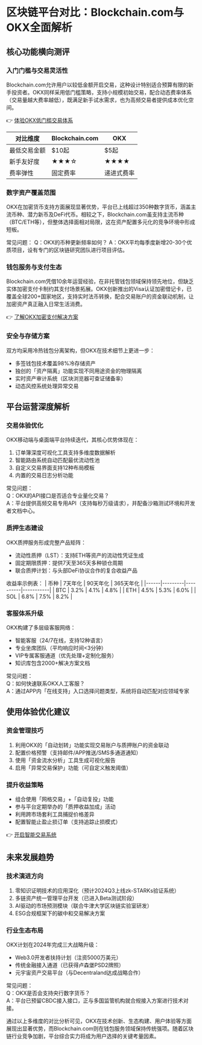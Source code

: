 # 区块链平台对比：Blockchain.com与OKX全面解析

## 核心功能横向测评

### 入门门槛与交易灵活性
Blockchain.com允许用户以较低金额开启交易，这种设计特别适合预算有限的新手投资者。OKX同样采用低门槛策略，支持小规模初始交易，配合动态费率体系（交易量越大费率越低），既满足新手试水需求，也为高频交易者提供成本优化空间。

👉 [体验OKX低门槛交易体系](https://bit.ly/okx_welcome)

| 对比维度 | Blockchain.com | OKX |
|---------|----------------|-----|
| 最低交易金额 | $10起 | $5起 |
| 新手友好度 | ★★★☆ | ★★★★ |
| 费率弹性 | 固定费率 | 递进式费率 |

### 数字资产覆盖范围
OKX在加密货币支持方面展现显著优势，平台已上线超过350种数字货币，涵盖主流币种、潜力新币及DeFi代币。相较之下，Blockchain.com虽支持主流币种（BTC/ETH等），但整体选择面相对局限，这在资产配置多元化的竞争环境中形成短板。

常见问题：
Q：OKX的币种更新频率如何？
A：OKX平均每季度新增20-30个优质项目，设有专门的区块链研究团队进行项目评估。

### 钱包服务与支付生态
Blockchain.com凭借10余年运营经验，在非托管钱包领域保持领先地位，但缺乏实体加密支付卡制约其支付场景拓展。OKX创新推出的Visa认证加密借记卡，已覆盖全球200+国家地区，支持实时法币转换，配合交易账户的资金联动机制，让加密资产真正融入日常生活消费。

👉 [了解OKX加密支付解决方案](https://bit.ly/okx_welcome)

### 安全与存储方案
双方均采用冷热钱包分离架构，但OKX在技术细节上更进一步：  
- 多签钱包技术覆盖98%冷存储资产  
- 独创的「资产隔离」功能实现不同用途资金的物理隔离  
- 实时资产审计系统（区块浏览器可查证储备率）  
- 动态风控系统处理异常交易

## 平台运营深度解析

### 交易体验优化
OKX移动端与桌面端平台持续迭代，其核心优势体现在：  
1. 订单簿深度可视化工具支持多维度数据解析  
2. 智能路由系统自动匹配最优流动性池  
3. 自定义交易界面支持12种布局模板  
4. 内置的交易日志分析功能

常见问题：  
Q：OKX的API接口是否适合专业量化交易？  
A：平台提供高频交易专用API（支持每秒万级请求），并配备沙箱测试环境和开发者文档中心。

### 质押生态建设
OKX质押服务形成完整产品矩阵：  
- 流动性质押（LST）：支持ETH等资产的流动性凭证生成  
- 固定期限质押：提供7天至365天多种锁仓周期  
- 联合质押计划：与头部DeFi协议合作的复合收益产品  

收益率示例表：
| 币种 | 7天年化 | 90天年化 | 365天年化 |
|------|---------|----------|-----------|
| BTC  | 3.2%    | 4.1%     | 4.8%      |
| ETH  | 4.5%    | 5.3%     | 6.0%      |
| SOL  | 6.8%    | 7.5%     | 8.2%      |

### 客服体系升级
OKX构建了多层级客服网络：  
- 智能客服（24/7在线，支持12种语言）  
- 专业坐席团队（平均响应时间<3分钟）  
- VIP专属客服通道（优先处理+定制化服务）  
- 知识库包含2000+解决方案文档

常见问题：  
Q：如何快速联系OKX人工客服？  
A：通过APP内「在线支持」入口选择问题类型，系统将自动匹配对应领域专家

## 使用体验优化建议

### 资金管理技巧
1. 利用OKX的「自动划转」功能实现交易账户与质押账户的资金联动  
2. 配置价格预警（支持邮件/APP推送/SMS多通道通知）  
3. 使用「资金流水分析」工具生成可视化报告  
4. 启用「异常交易保护」功能（可自定义触发阈值）

### 提升收益策略
- 组合使用「网格交易」+「自动复投」功能  
- 参与平台定期举办的「质押收益加成」活动  
- 利用跨市场套利工具捕捉价格差异  
- 配置智能止盈止损订单（支持追踪止损模式）

👉 [开启智能交易系统](https://bit.ly/okx_welcome)

## 未来发展趋势

### 技术演进方向
1. 零知识证明技术的应用深化（预计2024Q3上线zk-STARKs验证系统）  
2. 多链资产统一管理平台开发（已进入Beta测试阶段）  
3. AI驱动的市场预测模块（联合牛津大学区块链实验室研发）  
4. ESG合规框架下的碳中和交易解决方案

### 行业生态布局
OKX计划在2024年完成三大战略升级：  
- Web3.0开发者扶持计划（注资5000万美元）  
- 传统金融接入通道（已获得卢森堡PSD2牌照）  
- 元宇宙资产交易平台（与Decentraland达成战略合作）

常见问题：  
Q：OKX是否会支持央行数字货币？  
A：平台已预留CBDC接入接口，正与多国监管机构就合规接入方案进行技术对接。

通过以上多维度的对比分析可见，OKX在技术创新、生态构建、用户体验等方面展现出显著优势，而Blockchain.com则在钱包服务领域保持传统强项。随着区块链行业竞争加剧，平台综合实力将成为用户选择的关键考量因素。